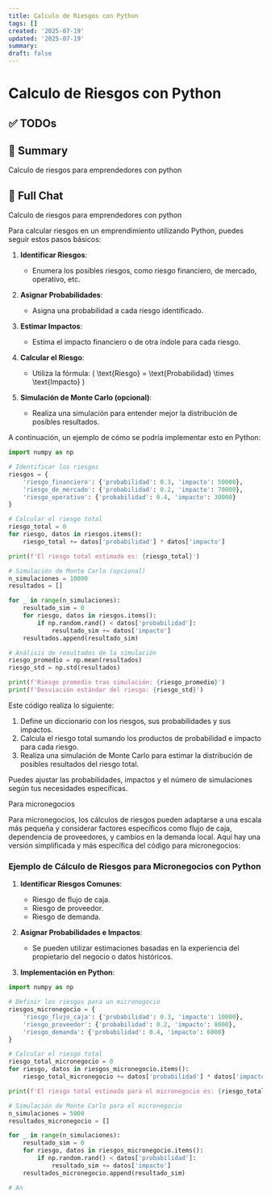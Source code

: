 ```yaml
---
title: Calculo de Riesgos con Python
tags: []
created: '2025-07-19'
updated: '2025-07-19'
summary:
draft: false
---
```


# Calculo de Riesgos con Python

## ✅ TODOs


## 📌 Summary
Calculo de riesgos para emprendedores con python

## 🧠 Full Chat


Calculo de riesgos para emprendedores con python



Para calcular riesgos en un emprendimiento utilizando Python, puedes seguir estos pasos básicos:

1. **Identificar Riesgos**:
   - Enumera los posibles riesgos, como riesgo financiero, de mercado, operativo, etc.

2. **Asignar Probabilidades**:
   - Asigna una probabilidad a cada riesgo identificado.

3. **Estimar Impactos**:
   - Estima el impacto financiero o de otra índole para cada riesgo.

4. **Calcular el Riesgo**:
   - Utiliza la fórmula: \( \text{Riesgo} = \text{Probabilidad} \times \text{Impacto} \)

5. **Simulación de Monte Carlo (opcional)**:
   - Realiza una simulación para entender mejor la distribución de posibles resultados.

A continuación, un ejemplo de cómo se podría implementar esto en Python:

```python
import numpy as np

# Identificar los riesgos
riesgos = {
    'riesgo_financiero': {'probabilidad': 0.3, 'impacto': 50000},
    'riesgo_de_mercado': {'probabilidad': 0.2, 'impacto': 70000},
    'riesgo_operativo': {'probabilidad': 0.4, 'impacto': 30000}
}

# Calcular el riesgo total
riesgo_total = 0
for riesgo, datos in riesgos.items():
    riesgo_total += datos['probabilidad'] * datos['impacto']

print(f'El riesgo total estimado es: {riesgo_total}')

# Simulación de Monte Carlo (opcional)
n_simulaciones = 10000
resultados = []

for _ in range(n_simulaciones):
    resultado_sim = 0
    for riesgo, datos in riesgos.items():
        if np.random.rand() < datos['probabilidad']:
            resultado_sim += datos['impacto']
    resultados.append(resultado_sim)

# Análisis de resultados de la simulación
riesgo_promedio = np.mean(resultados)
riesgo_std = np.std(resultados)

print(f'Riesgo promedio tras simulación: {riesgo_promedio}')
print(f'Desviación estándar del riesgo: {riesgo_std}')
```

Este código realiza lo siguiente:

1. Define un diccionario con los riesgos, sus probabilidades y sus impactos.
2. Calcula el riesgo total sumando los productos de probabilidad e impacto para cada riesgo.
3. Realiza una simulación de Monte Carlo para estimar la distribución de posibles resultados del riesgo total.

Puedes ajustar las probabilidades, impactos y el número de simulaciones según tus necesidades específicas.

Para micronegocios

Para micronegocios, los cálculos de riesgos pueden adaptarse a una escala más pequeña y considerar factores específicos como flujo de caja, dependencia de proveedores, y cambios en la demanda local. Aquí hay una versión simplificada y más específica del código para micronegocios:

### Ejemplo de Cálculo de Riesgos para Micronegocios con Python

1. **Identificar Riesgos Comunes**:
   - Riesgo de flujo de caja.
   - Riesgo de proveedor.
   - Riesgo de demanda.

2. **Asignar Probabilidades e Impactos**:
   - Se pueden utilizar estimaciones basadas en la experiencia del propietario del negocio o datos históricos.

3. **Implementación en Python**:

```python
import numpy as np

# Definir los riesgos para un micronegocio
riesgos_micronegocio = {
    'riesgo_flujo_caja': {'probabilidad': 0.3, 'impacto': 10000},
    'riesgo_proveedor': {'probabilidad': 0.2, 'impacto': 8000},
    'riesgo_demanda': {'probabilidad': 0.4, 'impacto': 6000}
}

# Calcular el riesgo total
riesgo_total_micronegocio = 0
for riesgo, datos in riesgos_micronegocio.items():
    riesgo_total_micronegocio += datos['probabilidad'] * datos['impacto']

print(f'El riesgo total estimado para el micronegocio es: {riesgo_total_micronegocio} USD')

# Simulación de Monte Carlo para el micronegocio
n_simulaciones = 5000
resultados_micronegocio = []

for _ in range(n_simulaciones):
    resultado_sim = 0
    for riesgo, datos in riesgos_micronegocio.items():
        if np.random.rand() < datos['probabilidad']:
            resultado_sim += datos['impacto']
    resultados_micronegocio.append(resultado_sim)

# An